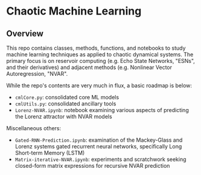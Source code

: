 # Chaotic Machine Learning

## Overview

This repo contains classes, methods, functions, and notebooks to study machine learning techniques as applied to chaotic dynamical systems. The primary focus is on reservoir computing (e.g. Echo State Networks, "ESNs", and their derivatives) and adjacent methods (e.g. Nonlinear Vector Autoregression, "NVAR".

While the repo's contents are very much in flux, a basic roadmap is below:

- `cmlCore.py`: consolidated core ML models
- `cmlUtils.py`: consolidated ancillary tools
- `Lorenz-NVAR.ipynb`: notebook examining various aspects of predicting the Lorenz attractor with NVAR models

Miscellaneous others:
- `Gated-RNN-Prediction.ipynb`: examination of the Mackey-Glass and Lorenz systems gated recurrent neural networks, specifically Long Short-term Memory (LSTM)
- `Matrix-iterative-NVAR.ipynb`: experiments and scratchwork seeking closed-form matrix expressions for recursive NVAR prediction 

